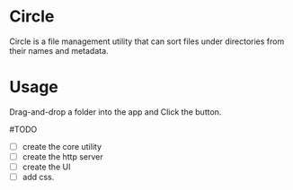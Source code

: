 # Circle

Circle is a file management utility that can sort files under directories from their names and metadata. 


# Usage

Drag-and-drop a folder into the app and Click the button.


#TODO
- [ ] create the core utility
- [ ] create the http server
- [ ] create the UI
- [ ] add css.